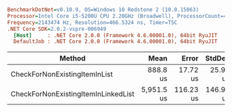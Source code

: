 ``` ini

BenchmarkDotNet=v0.10.9, OS=Windows 10 Redstone 2 (10.0.15063)
Processor=Intel Core i5-5200U CPU 2.20GHz (Broadwell), ProcessorCount=4
Frequency=2143474 Hz, Resolution=466.5324 ns, Timer=TSC
.NET Core SDK=2.0.2-vspre-006949
  [Host]     : .NET Core 2.0.0 (Framework 4.6.00001.0), 64bit RyuJIT
  DefaultJob : .NET Core 2.0.0 (Framework 4.6.00001.0), 64bit RyuJIT


```
 |                              Method |       Mean |     Error |    StdDev |
 |------------------------------------ |-----------:|----------:|----------:|
 |       CheckForNonExistingItemInList |   888.8 us |  17.72 us |  25.98 us |
 | CheckForNonExistingItemInLinkedList | 5,951.5 us | 116.23 us | 146.99 us |
